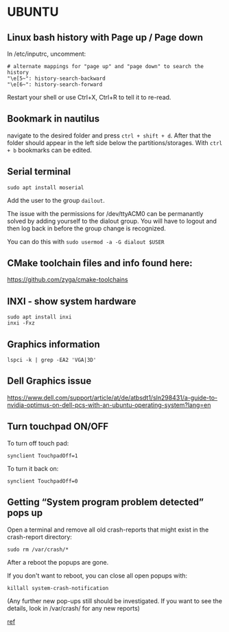 # UBUNTU

## Linux bash history with Page up / Page down

In /etc/inputrc, uncomment:
```
# alternate mappings for "page up" and "page down" to search the history
"\e[5~": history-search-backward
"\e[6~": history-search-forward
```

Restart your shell or use Ctrl+X, Ctrl+R to tell it to re-read.

## Bookmark in nautilus

navigate to the desired folder and press `ctrl + shift + d`. After that the folder should appear in the left side below the partitions/storages. 
With `ctrl + b` bookmarks can be edited. 


## Serial terminal

```
sudo apt install moserial
```

Add the user to the group `dailout`.


The issue with the permissions for /dev/ttyACM0 can be permanantly solved by adding yourself to the dialout group. You will have to logout and then log back in before the group change is recognized.

You can do this with `sudo usermod -a -G dialout $USER`

## CMake toolchain files and info found here:

https://github.com/zyga/cmake-toolchains

## INXI  - show system hardware

```
sudo apt install inxi
inxi -Fxz
```

## Graphics information

```
lspci -k | grep -EA2 'VGA|3D'
```

## Dell Graphics issue

https://www.dell.com/support/article/at/de/atbsdt1/sln298431/a-guide-to-nvidia-optimus-on-dell-pcs-with-an-ubuntu-operating-system?lang=en

## Turn touchpad ON/OFF



To turn off touch pad:

`synclient TouchpadOff=1`

To turn it back on:

`synclient TouchpadOff=0`

## Getting “System program problem detected” pops up

Open a terminal and remove all old crash-reports that might exist in the crash-report directory:
```
sudo rm /var/crash/*
```
After a reboot the popups are gone.

If you don't want to reboot, you can close all open popups with:
```
killall system-crash-notification
```
(Any further new pop-ups still should be investigated. If you want to see the details,
look in /var/crash/ for any new reports)

[ref](https://askubuntu.com/questions/133385/getting-system-program-problem-detected-pops-up-regularly-after-upgrade)

